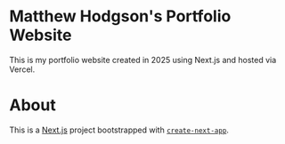 # Matthew Hodgson's Portfolio Website

This is my portfolio website created in 2025 using Next.js and hosted via Vercel.

# About

This is a [Next.js](https://nextjs.org) project bootstrapped with [`create-next-app`](https://nextjs.org/docs/app/api-reference/cli/create-next-app).